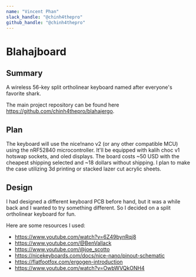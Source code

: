 ```yaml
---
name: "Vincent Phan"
slack_handle: "@chinh4thepro"
github_handle: "@chinh4thepro"
---
```


# Blahajboard
## Summary
A wireless 56-key split ortholinear keyboard named after everyone's favorite shark. 

The main project repository can be found here https://github.com/chinh4thepro/blahajergo.

## Plan
The keyboard will use the nice!nano v2 (or any other compatible MCU) using the nRF52840 microcontroller. It'll be equipped with kalih choc v1 hotswap sockets, and oled displays. The board costs ~50 USD with the cheapest shipping selected and ~18 dollars without shipping. I plan to make the case utilizing 3d printing or stacked lazer cut acrylic sheets.

## Design
I had designed a different keyboard PCB before hand, but it was a while back and I wanted to try something different. So I decided on a split ortholinear keyboard for fun.

Here are some resources I used:
- https://www.youtube.com/watch?v=6Z49bynRqj8
- https://www.youtube.com/@BenVallack
- https://www.youtube.com/@joe_scotto
- https://nicekeyboards.com/docs/nice-nano/pinout-schematic
- https://flatfootfox.com/ergogen-introduction
- https://www.youtube.com/watch?v=OwbWVQkONH4
